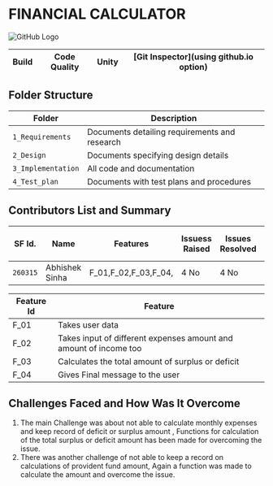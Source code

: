 # FINANCIAL CALCULATOR

![GitHub Logo](https://github.com/260315/MiniProject_LTTS/blob/master/1__Requirements/img.png)


Build | Code Quality | Unity | [Git Inspector](using github.io option)
|---------|--------------|-----------|------------------



## Folder Structure
Folder             | Description
-------------------| -----------------------------------------
`1_Requirements`   | Documents detailing requirements and research
`2_Design`         | Documents specifying design details
`3_Implementation` | All code and documentation
`4_Test_plan`      | Documents with test plans and procedures

## Contributors List and Summary

SF Id. |  Name   |    Features    | Issuess Raised |Issues Resolved|No Test Cases|Test Case Pass
-------|---------|----------------|----------------|---------------|-------------|--------------
`260315` | Abhishek Sinha  | F_01,F_02,F_03,F_04,    | 4 No     | 4 No   |2 No   |2 No     

| Feature Id | Feature |
| -----------|---------|
|F_01| Takes user data |
|F_02| Takes input of different expenses amount and amount of income too |
|F_03| Calculates the total amount of surplus or deficit |
|F_04| Gives Final message to the user |

## Challenges Faced and How Was It Overcome

1. The main Challenge was about not able to calculate monthly expenses and keep record of deficit or surplus amount , Functions for calculation of the total surplus or deficit amount has been made for overcoming the issue. 
2. There was another challenge of not able to keep a record on calculations of provident fund amount, Again a function was made to calculate the amount and overcome the issue.
